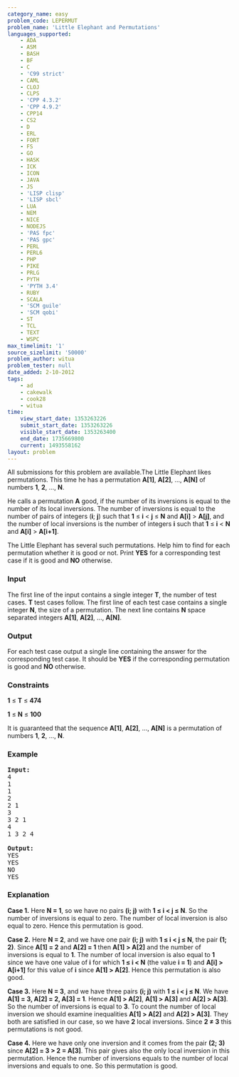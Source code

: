 ```yaml
---
category_name: easy
problem_code: LEPERMUT
problem_name: 'Little Elephant and Permutations'
languages_supported:
    - ADA
    - ASM
    - BASH
    - BF
    - C
    - 'C99 strict'
    - CAML
    - CLOJ
    - CLPS
    - 'CPP 4.3.2'
    - 'CPP 4.9.2'
    - CPP14
    - CS2
    - D
    - ERL
    - FORT
    - FS
    - GO
    - HASK
    - ICK
    - ICON
    - JAVA
    - JS
    - 'LISP clisp'
    - 'LISP sbcl'
    - LUA
    - NEM
    - NICE
    - NODEJS
    - 'PAS fpc'
    - 'PAS gpc'
    - PERL
    - PERL6
    - PHP
    - PIKE
    - PRLG
    - PYTH
    - 'PYTH 3.4'
    - RUBY
    - SCALA
    - 'SCM guile'
    - 'SCM qobi'
    - ST
    - TCL
    - TEXT
    - WSPC
max_timelimit: '1'
source_sizelimit: '50000'
problem_author: witua
problem_tester: null
date_added: 2-10-2012
tags:
    - ad
    - cakewalk
    - cook28
    - witua
time:
    view_start_date: 1353263226
    submit_start_date: 1353263226
    visible_start_date: 1353263400
    end_date: 1735669800
    current: 1493558162
layout: problem
---
```

All submissions for this problem are available.The Little Elephant likes permutations. This time he has a permutation **A\[1\]**, **A\[2\]**, ..., **A\[N\]** of numbers **1**, **2**, ..., **N**.

He calls a permutation **A** good, if the number of its inversions is equal to the number of its local inversions. The number of inversions is equal to the number of pairs of integers (**i**; **j**) such that **1** ≤ **i** &lt; **j** ≤ **N** and **A\[i\]** &gt; **A\[j\]**, and the number of local inversions is the number of integers **i** such that **1** ≤ **i** &lt; **N** and **A\[i\]** &gt; **A\[i+1\]**.

The Little Elephant has several such permutations. Help him to find for each permutation whether it is good or not. Print **YES** for a corresponding test case if it is good and **NO** otherwise.

### Input

The first line of the input contains a single integer **T**, the number of test cases. **T** test cases follow. The first line of each test case contains a single integer **N**, the size of a permutation. The next line contains **N** space separated integers **A\[1\]**, **A\[2\]**, ..., **A\[N\]**.

### Output

For each test case output a single line containing the answer for the corresponding test case. It should be **YES** if the corresponding permutation is good and **NO** otherwise.

### Constraints

**1** ≤ **T** ≤ **474** 

**1** ≤ **N** ≤ **100** 

It is guaranteed that the sequence **A\[1\]**, **A\[2\]**, ..., **A\[N\]** is a permutation of numbers **1**, **2**, ..., **N**.

### Example

<pre>
<b>Input:</b>
4
1
1
2
2 1
3
3 2 1
4
1 3 2 4

<b>Output:</b>
YES
YES
NO
YES
</pre>
### Explanation

**Case 1.** Here **N = 1**, so we have no pairs **(i; j)** with **1 ≤ i &lt; j ≤ N**. So the number of inversions is equal to zero. The number of local inversion is also equal to zero. Hence this permutation is good.

**Case 2.** Here **N = 2**, and we have one pair **(i; j)** with **1 ≤ i &lt; j ≤ N**, the pair **(1; 2)**. Since **A\[1\] = 2** and **A\[2\] = 1** then **A\[1\] &gt; A\[2\]** and the number of inversions is equal to **1**. The number of local inversion is also equal to **1** since we have one value of **i** for which **1 ≤ i &lt; N** (the value **i = 1**) and **A\[i\] &gt; A\[i+1\]** for this value of **i** since **A\[1\] &gt; A\[2\]**. Hence this permutation is also good.

**Case 3.** Here **N = 3**, and we have three pairs **(i; j)** with **1 ≤ i &lt; j ≤ N**. We have **A\[1\] = 3, A\[2\] = 2, A\[3\] = 1**. Hence **A\[1\] &gt; A\[2\]**, **A\[1\] &gt; A\[3\]** and **A\[2\] &gt; A\[3\]**. So the number of inversions is equal to **3**. To count the number of local inversion we should examine inequalities **A\[1\] &gt; A\[2\]** and **A\[2\] &gt; A\[3\]**. They both are satisfied in our case, so we have **2** local inversions. Since **2 ≠ 3** this permutations is not good.

**Case 4.** Here we have only one inversion and it comes from the pair **(2; 3)** since **A\[2\] = 3 &gt; 2 = A\[3\]**. This pair gives also the only local inversion in this permutation. Hence the number of inversions equals to the number of local inversions and equals to one. So this permutation is good.
